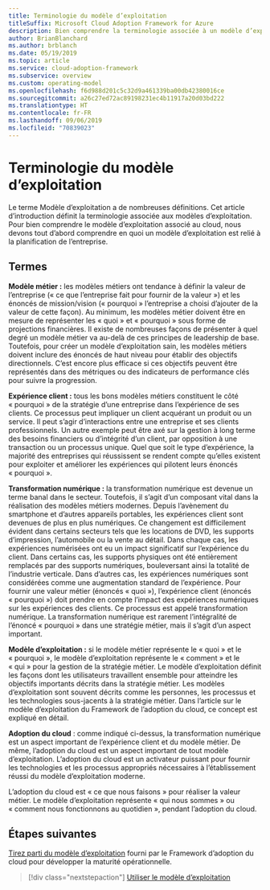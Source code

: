 ```yaml
---
title: Terminologie du modèle d’exploitation
titleSuffix: Microsoft Cloud Adoption Framework for Azure
description: Bien comprendre la terminologie associée à un modèle d’exploitation.
author: BrianBlanchard
ms.author: brblanch
ms.date: 05/19/2019
ms.topic: article
ms.service: cloud-adoption-framework
ms.subservice: overview
ms.custom: operating-model
ms.openlocfilehash: f6d988d201c5c32d9a461339ba00db42380016ce
ms.sourcegitcommit: a26c27ed72ac89198231ec4b11917a20d03bd222
ms.translationtype: HT
ms.contentlocale: fr-FR
ms.lasthandoff: 09/06/2019
ms.locfileid: "70839023"
---
```

# <a name="operating-model-terminology"></a>Terminologie du modèle d’exploitation

Le terme Modèle d’exploitation a de nombreuses définitions. Cet article d’introduction définit la terminologie associée aux modèles d’exploitation. Pour bien comprendre le modèle d’exploitation associé au cloud, nous devons tout d’abord comprendre en quoi un modèle d’exploitation est relié à la planification de l’entreprise.

## <a name="terms"></a>Termes

**Modèle métier :** les modèles métiers ont tendance à définir la valeur de l’entreprise (« ce que l’entreprise fait pour fournir de la valeur ») et les énoncés de mission/vision (« pourquoi » l’entreprise a choisi d’ajouter de la valeur de cette façon). Au minimum, les modèles métier doivent être en mesure de représenter les « quoi » et « pourquoi » sous forme de projections financières. Il existe de nombreuses façons de présenter à quel degré un modèle métier va au-delà de ces principes de leadership de base. Toutefois, pour créer un modèle d’exploitation sain, les modèles métiers doivent inclure des énoncés de haut niveau pour établir des objectifs directionnels. C’est encore plus efficace si ces objectifs peuvent être représentés dans des métriques ou des indicateurs de performance clés pour suivre la progression.

**Expérience client :** tous les bons modèles métiers constituent le côté « pourquoi » de la stratégie d’une entreprise dans l’expérience de ses clients. Ce processus peut impliquer un client acquérant un produit ou un service. Il peut s’agir d’interactions entre une entreprise et ses clients professionnels. Un autre exemple peut être axé sur la gestion à long terme des besoins financiers ou d’intégrité d’un client, par opposition à une transaction ou un processus unique. Quel que soit le type d’expérience, la majorité des entreprises qui réussissent se rendent compte qu’elles existent pour exploiter et améliorer les expériences qui pilotent leurs énoncés « pourquoi ».

**Transformation numérique :** la transformation numérique est devenue un terme banal dans le secteur. Toutefois, il s’agit d’un composant vital dans la réalisation des modèles métiers modernes. Depuis l’avènement du smartphone et d’autres appareils portables, les expériences client sont devenues de plus en plus numériques. Ce changement est difficilement évident dans certains secteurs tels que les locations de DVD, les supports d’impression, l’automobile ou la vente au détail. Dans chaque cas, les expériences numérisées ont eu un impact significatif sur l’expérience du client. Dans certains cas, les supports physiques ont été entièrement remplacés par des supports numériques, bouleversant ainsi la totalité de l’industrie verticale. Dans d’autres cas, les expériences numériques sont considérées comme une augmentation standard de l’expérience. Pour fournir une valeur métier (énoncés « quoi »), l’expérience client (énoncés « pourquoi ») doit prendre en compte l’impact des expériences numériques sur les expériences des clients. Ce processus est appelé transformation numérique. La transformation numérique est rarement l’intégralité de l’énoncé « pourquoi » dans une stratégie métier, mais il s’agit d’un aspect important.

**Modèle d’exploitation :** si le modèle métier représente le « quoi » et le « pourquoi », le modèle d’exploitation représente le « comment » et le « qui » pour la gestion de la stratégie métier. Le modèle d’exploitation définit les façons dont les utilisateurs travaillent ensemble pour atteindre les objectifs importants décrits dans la stratégie métier. Les modèles d’exploitation sont souvent décrits comme les personnes, les processus et les technologies sous-jacents à la stratégie métier. Dans l’article sur le modèle d’exploitation du Framework de l’adoption du cloud, ce concept est expliqué en détail.

**Adoption du cloud** : comme indiqué ci-dessus, la transformation numérique est un aspect important de l’expérience client et du modèle métier. De même, l’adoption du cloud est un aspect important de tout modèle d’exploitation. L’adoption du cloud est un activateur puissant pour fournir les technologies et les processus appropriés nécessaires à l’établissement réussi du modèle d’exploitation moderne.

L’adoption du cloud est « ce que nous faisons » pour réaliser la valeur métier. Le modèle d’exploitation représente « qui nous sommes » ou « comment nous fonctionnons au quotidien », pendant l’adoption du cloud.

## <a name="next-steps"></a>Étapes suivantes

[Tirez parti du modèle d’exploitation](./index.md) fourni par le Framework d’adoption du cloud pour développer la maturité opérationnelle.

> [!div class="nextstepaction"]
> [Utiliser le modèle d’exploitation](./index.md)
